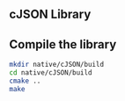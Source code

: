 ## cJSON Library

## Compile the library

```bash
mkdir native/cJSON/build
cd native/cJSON/build
cmake ..
make
```